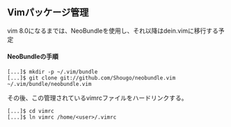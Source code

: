 ##  Vimパッケージ管理
vim 8.0になるまでは、NeoBundleを使用し、それ以降はdein.vimに移行する予定


####  NeoBundleの手順
```
[...]$ mkdir -p ~/.vim/bundle
[...]$ git clone git://github.com/Shougo/neobundle.vim ~/.vim/bundle/neobundle.vim
```

その後、この管理されているvimrcファイルをハードリンクする。
```
[...]$ cd vimrc
[...]$ ln vimrc /home/<user>/.vimrc
```

